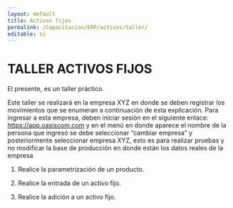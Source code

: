 ```yaml
---
layout: default
title: Activos fijos
permalink: /Capacitacion/ERP/activos/taller/
editable: si
---
```


# TALLER ACTIVOS FIJOS


El presente, es un taller práctico.  

Este taller se realizará en la empresa XYZ en donde se deben registrar los movimientos que se enumeran a continuación de esta explicación. Para ingresar a esta empresa, deben iniciar sesión en el siguiente enlace: https://app.oasiscom.com y en el menú en donde aparece el nombre de la persona que ingresó se debe seleccionar “cambiar empresa” y posteriormente seleccionar empresa XYZ, esto es para realizar pruebas y no modificar la base de producción en donde están los datos reales de la empresa

1) Realice la parametrización de un producto.

2) Realice la entrada de un activo fijo.

3) Realice la adición a un activo fijo.



